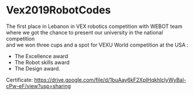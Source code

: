 # Vex2019RobotCodes

The first place in Lebanon in VEX robotics competition with WEBOT team where we got the chance to present our university in the national competition  
and we won three cups and a spot for VEXU World competition at the USA :

* The Excellence award  
* The Robot skills award
* The Design award.

Certificate: https://drive.google.com/file/d/1buAay6kF2XpIHqkhlclyWyBal-cPw-eF/view?usp=sharing
